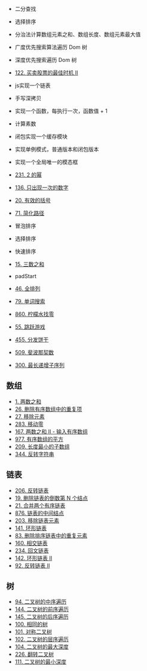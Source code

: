 - 二分查找 
- 选择排序 
- 分治法计算数组元素之和、数组长度、数组元素最大值
- 广度优先搜索算法遍历 Dom 树
- 深度优先搜索遍历 Dom 树
- [122. 买卖股票的最佳时机 II](https://leetcode-cn.com/problems/best-time-to-buy-and-sell-stock-ii/)
- js实现一个链表
- 手写深拷贝
- 实现一个函数，每执行一次，函数值 + 1
- 计算素数
- 闭包实现一个缓存模块
- 实现单例模式，普通版本和闭包版本
- 实现一个全局唯一的模态框



- [231. 2 的幂](https://leetcode-cn.com/problems/power-of-two/)
- [136. 只出现一次的数字](https://leetcode-cn.com/problems/single-number/)

- [20. 有效的括号](https://leetcode-cn.com/problems/valid-parentheses/)
- [71. 简化路径](https://leetcode-cn.com/problems/simplify-path/)
- 冒泡排序
- 选择排序
- 快速排序
- [15. 三数之和](https://leetcode-cn.com/problems/3sum/)
- padStart
- [46. 全排列](https://leetcode-cn.com/problems/permutations/)
- [79. 单词搜索](https://leetcode-cn.com/problems/word-search/)
- [860. 柠檬水找零](https://leetcode-cn.com/problems/lemonade-change/)
- [55. 跳跃游戏](https://leetcode-cn.com/problems/jump-game/)
- [455. 分发饼干](https://leetcode-cn.com/problems/assign-cookies/)
- [509. 斐波那契数](https://leetcode-cn.com/problems/fibonacci-number/)
- [300. 最长递增子序列](https://leetcode-cn.com/problems/longest-increasing-subsequence/)


## 数组

- [1. 两数之和](https://leetcode-cn.com/problems/two-sum/)
- [26. 删除有序数组中的重复项](https://leetcode-cn.com/problems/remove-duplicates-from-sorted-array/)
- [27. 移除元素](https://leetcode-cn.com/problems/remove-element/)
- [283. 移动零](https://leetcode-cn.com/problems/move-zeroes/)
- [167. 两数之和 II - 输入有序数组](https://leetcode-cn.com/problems/two-sum-ii-input-array-is-sorted/)
- [977. 有序数组的平方](https://leetcode-cn.com/problems/squares-of-a-sorted-array/)
- [209. 长度最小的子数组](https://leetcode-cn.com/problems/minimum-size-subarray-sum/)
- [344. 反转字符串](https://leetcode-cn.com/problems/reverse-string/)

## 链表

- [206. 反转链表](https://leetcode-cn.com/problems/reverse-linked-list/)
- [19. 删除链表的倒数第 N 个结点](https://leetcode-cn.com/problems/remove-nth-node-from-end-of-list/)
- [21. 合并两个有序链表](https://leetcode-cn.com/problems/merge-two-sorted-lists/)
- [876. 链表的中间结点](https://leetcode-cn.com/problems/middle-of-the-linked-list/)
- [203. 移除链表元素](https://leetcode-cn.com/problems/remove-linked-list-elements/)
- [141. 环形链表](https://leetcode-cn.com/problems/linked-list-cycle/submissions/)
- [83. 删除排序链表中的重复元素](https://leetcode-cn.com/problems/remove-duplicates-from-sorted-list/)  
- [160. 相交链表](https://leetcode-cn.com/problems/intersection-of-two-linked-lists/)
- [234. 回文链表](https://leetcode-cn.com/problems/palindrome-linked-list/)
- [142. 环形链表 II](https://leetcode-cn.com/problems/linked-list-cycle-ii/)
- [92. 反转链表 II](https://leetcode-cn.com/problems/reverse-linked-list-ii/)

## 树

- [94. 二叉树的中序遍历](https://leetcode-cn.com/problems/binary-tree-inorder-traversal/)
- [144. 二叉树的前序遍历](https://leetcode-cn.com/problems/binary-tree-preorder-traversal/)
- [145. 二叉树的后序遍历](https://leetcode-cn.com/problems/binary-tree-postorder-traversal/)
- [100. 相同的树](https://leetcode-cn.com/problems/same-tree/)
- [101. 对称二叉树](https://leetcode-cn.com/problems/symmetric-tree/)
- [102. 二叉树的层序遍历](https://leetcode-cn.com/problems/binary-tree-level-order-traversal/)
- [104. 二叉树的最大深度](https://leetcode-cn.com/problems/maximum-depth-of-binary-tree/) 
- [226. 翻转二叉树](https://leetcode-cn.com/problems/invert-binary-tree/)
- [111. 二叉树的最小深度](https://leetcode-cn.com/problems/minimum-depth-of-binary-tree/)


